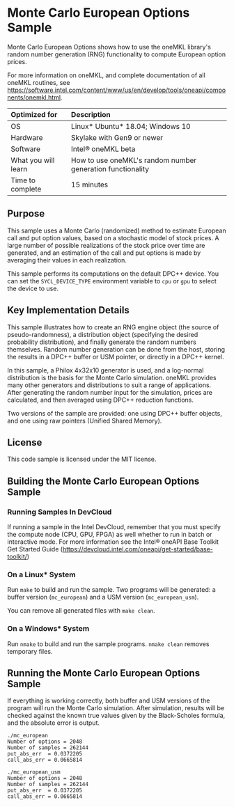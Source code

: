 # Monte Carlo European Options Sample

Monte Carlo European Options shows how to use the oneMKL library's random number generation (RNG) functionality to compute European option prices.

For more information on oneMKL, and complete documentation of all oneMKL routines, see https://software.intel.com/content/www/us/en/develop/tools/oneapi/components/onemkl.html.

| Optimized for       | Description
|:---                 |:---
| OS                  | Linux* Ubuntu* 18.04; Windows 10
| Hardware            | Skylake with Gen9 or newer
| Software            | Intel&reg; oneMKL beta
| What you will learn | How to use oneMKL's random number generation functionality
| Time to complete    | 15 minutes


## Purpose

This sample uses a Monte Carlo (randomized) method to estimate European call and put option values, based on a stochastic model of stock prices. A large number of possible realizations of the stock price over time are generated, and an estimation of the call and put options is made by averaging their values in each realization.

This sample performs its computations on the default DPC++ device. You can set the `SYCL_DEVICE_TYPE` environment variable to `cpu` or `gpu` to select the device to use.


## Key Implementation Details

This sample illustrates how to create an RNG engine object (the source of pseudo-randomness), a distribution object (specifying the desired probability distribution), and finally generate the random numbers themselves. Random number generation can be done from the host, storing the results in a DPC++ buffer or USM pointer, or directly in a DPC++ kernel.

In this sample, a Philox 4x32x10 generator is used, and a log-normal distribution is the basis for the Monte Carlo simulation. oneMKL provides many other generators and distributions to suit a range of applications. After generating the random number input for the simulation, prices are calculated, and then averaged using DPC++ reduction functions.

Two versions of the sample are provided: one using DPC++ buffer objects, and one using raw pointers (Unified Shared Memory).


## License

This code sample is licensed under the MIT license.

## Building the Monte Carlo European Options Sample

### Running Samples In DevCloud
If running a sample in the Intel DevCloud, remember that you must specify the compute node (CPU, GPU, FPGA) as well whether to run in batch or interactive mode. For more information see the Intel® oneAPI Base Toolkit Get Started Guide (https://devcloud.intel.com/oneapi/get-started/base-toolkit/)

### On a Linux* System
Run `make` to build and run the sample. Two programs will be generated: a buffer version (`mc_european`) and a USM version (`mc_european_usm`).

You can remove all generated files with `make clean`.

### On a Windows* System
Run `nmake` to build and run the sample programs. `nmake clean` removes temporary files.


## Running the Monte Carlo European Options Sample
If everything is working correctly, both buffer and USM versions of the program will run the Monte Carlo simulation. After simulation, results will be checked against the known true values given by the Black-Scholes formula, and the absolute error is output.

```
./mc_european
Number of options = 2048
Number of samples = 262144
put_abs_err  = 0.0372205
call_abs_err = 0.0665814

./mc_european_usm
Number of options = 2048
Number of samples = 262144
put_abs_err  = 0.0372205
call_abs_err = 0.0665814
```
